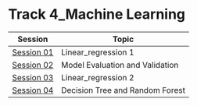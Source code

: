 # Track 4_Machine Learning

|Session|Topic|
|-------|-----|
|[Session 01](https://github.com/Rana0Ahmed/INSTANT-AI/tree/main/Track%204_%20Machine%20Learning/Session%2001)|Linear_regression 1|
|[Session 02](https://github.com/Rana0Ahmed/INSTANT-AI/blob/main/Track%204_%20Machine%20Learning/Session%2002/INFO.md)|Model Evaluation and Validation|
|[Session 03](https://github.com/Rana0Ahmed/INSTANT-AI/tree/main/Track%204_%20Machine%20Learning/Session%2003)|Linear_regression 2|
|[Session 04](https://github.com/Rana0Ahmed/INSTANT-AI/blob/main/Track%204_%20Machine%20Learning/Session%2004/INFO.md)|Decision Tree and Random Forest|